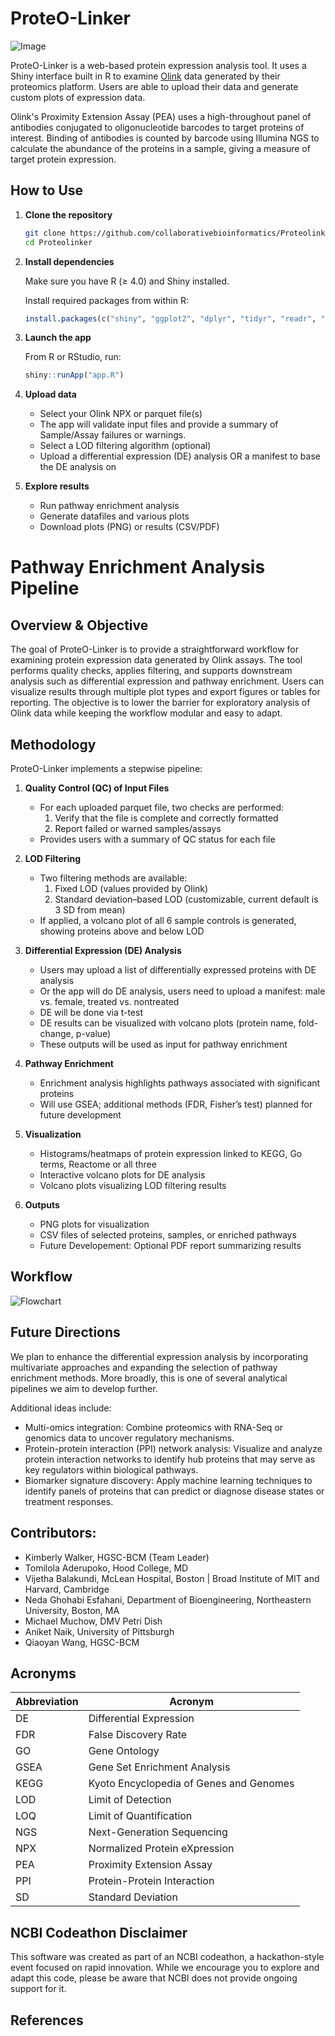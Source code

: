 # ProteO-Linker
![Image](proteolinker_icon.png)

ProteO-Linker is a web-based protein expression analysis tool. It uses a Shiny interface built in R to examine [Olink](https://olink.com/) data generated by their proteomics platform. Users are able to upload their data and generate custom plots of expression data.

Olink's Proximity Extension Assay (PEA) uses a high-throughout panel of antibodies conjugated to oligonucleotide barcodes to target proteins of interest. Binding of antibodies is counted by barcode using Illumina NGS to calculate the abundance of the proteins in a sample, giving a measure of target protein expression.

## How to Use

1. **Clone the repository**
   ```bash
   git clone https://github.com/collaborativebioinformatics/Proteolinker.git
   cd Proteolinker
   ```

2. **Install dependencies**

   Make sure you have R (≥ 4.0) and Shiny installed.

   Install required packages from within R:
   ```r
   install.packages(c("shiny", "ggplot2", "dplyr", "tidyr", "readr", "ComplexHeatmap", "OlinkAnalyze", "gridExtra", "grid", "purrr", "DT", "plotly"))
   ```

3. **Launch the app**

   From R or RStudio, run:
   ```r
   shiny::runApp("app.R")
   ```
4. **Upload data**
   - Select your Olink NPX or parquet file(s)
   - The app will validate input files and provide a summary of Sample/Assay failures or warnings.
   - Select a LOD filtering algorithm (optional)
   - Upload a differential expression (DE) analysis OR a manifest to base the DE analysis on

5. **Explore results**
   - Run pathway enrichment analysis
   - Generate datafiles and various plots
   - Download plots (PNG) or results (CSV/PDF)

# Pathway Enrichment Analysis Pipeline

## Overview & Objective

The goal of ProteO-Linker is to provide a straightforward workflow for examining protein expression data generated by Olink assays. The tool performs quality checks, applies filtering, and supports downstream analysis such as differential expression and pathway enrichment. Users can visualize results through multiple plot types and export figures or tables for reporting. The objective is to lower the barrier for exploratory analysis of Olink data while keeping the workflow modular and easy to adapt.

## Methodology

ProteO-Linker implements a stepwise pipeline:

1. **Quality Control (QC) of Input Files**
   - For each uploaded parquet file, two checks are performed:
     1. Verify that the file is complete and correctly formatted  
     2. Report failed or warned samples/assays  
   - Provides users with a summary of QC status for each file  

2. **LOD Filtering**
   - Two filtering methods are available:
     1. Fixed LOD (values provided by Olink)  
     2. Standard deviation–based LOD (customizable, current default is 3 SD from mean)  
   - If applied, a volcano plot of all 6 sample controls is generated, showing proteins above and below LOD  

3. **Differential Expression (DE) Analysis**
   - Users may upload a list of differentially expressed proteins with DE analysis
   - Or the app will do DE analysis, users need to upload a manifest: male vs. female, treated vs. nontreated
   - DE will be done via t-test  
   - DE results can be visualized with volcano plots (protein name, fold-change, p-value)  
   - These outputs will be used as input for pathway enrichment  

4. **Pathway Enrichment**
   - Enrichment analysis highlights pathways associated with significant proteins  
   - Will use GSEA; additional methods (FDR, Fisher’s test) planned for future development  

5. **Visualization**
   - Histograms/heatmaps of protein expression linked to KEGG, Go terms, Reactome or all three  
   - Interactive volcano plots for DE analysis
   - Volcano plots visualizing LOD filtering results   

6. **Outputs**
   - PNG plots for visualization  
   - CSV files of selected proteins, samples, or enriched pathways  
   - Future Developement: Optional PDF report summarizing results  

## Workflow
![Flowchart](Diagram_color_v5.png)


## Future Directions
We plan to enhance the differential expression analysis by incorporating multivariate approaches and expanding the selection of pathway enrichment methods. More broadly, this is one of several analytical pipelines we aim to develop further.

Additional ideas include:
+ Multi-omics integration: Combine proteomics with RNA-Seq or genomics data to uncover regulatory mechanisms.
+ Protein-protein interaction (PPI) network analysis: Visualize and analyze protein interaction networks to identify hub proteins that may serve as key regulators within biological pathways.
+ Biomarker signature discovery: Apply machine learning techniques to identify panels of proteins that can predict or diagnose disease states or treatment responses.

     
## Contributors: 

- Kimberly Walker, HGSC-BCM (Team Leader)
- Tomilola Aderupoko, Hood College, MD
- Vijetha Balakundi, McLean Hospital, Boston  | Broad Institute of MIT and Harvard, Cambridge
- Neda Ghohabi Esfahani, Department of Bioengineering, Northeastern University, Boston, MA 
- Michael Muchow, DMV Petri Dish
- Aniket Naik, University of Pittsburgh
- Qiaoyan Wang, HGSC-BCM

## Acronyms
Abbreviation  | Acronym
------------- | -------------
DE  | Differential Expression
FDR | False Discovery Rate
GO | Gene Ontology
GSEA | Gene Set Enrichment Analysis
KEGG | Kyoto Encyclopedia of Genes and Genomes
LOD | Limit of Detection
LOQ | Limit of Quantification
NGS | Next-Generation Sequencing
NPX | Normalized Protein eXpression
PEA | Proximity Extension Assay
PPI | Protein-Protein Interaction
SD | Standard Deviation

## NCBI Codeathon Disclaimer
This software was created as part of an NCBI codeathon, a hackathon-style event focused on rapid innovation. While we encourage you to explore and adapt this code, please be aware that NCBI does not provide ongoing support for it.

## References
